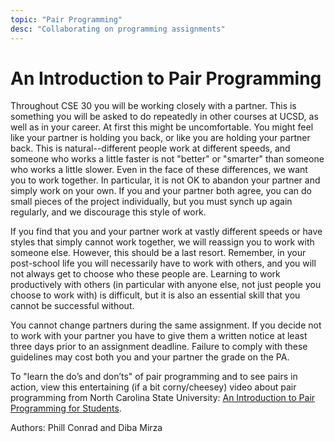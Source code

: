 ```yaml
---
topic: "Pair Programming"
desc: "Collaborating on programming assignments"
---
```


# An Introduction to Pair Programming 

Throughout CSE 30 you will be working closely with a partner.  This is something you will be asked to do repeatedly in other courses at UCSD, as well as in your career.  At first this might be uncomfortable.  You might feel like your partner is holding you back, or like you are holding your partner back.  This is natural--different people work at different speeds, and someone who works a little faster is not "better" or "smarter" than someone who works a little slower.   Even in the face of these differences, we want you to work together.   In particular, it is not OK to abandon your partner and simply work on your own.  If you and your partner both agree, you can do small pieces of the project individually, but you must synch up again regularly, and we discourage this style of work.

If you find that you and your partner work at vastly different speeds or have styles that simply cannot work together, we will reassign you to work with someone else.  However, this should be a last resort.  Remember, in your post-school life you will necessarily have to work with others, and you will not always get to choose who these people are.  Learning to work productively with others (in particular with anyone else, not just people you choose to work with) is difficult, but it is also an essential skill that you cannot be successful without.  

You cannot change partners during the same assignment. If you decide not to work with your partner you have to give them a written notice at least three days prior to an assignment deadline. Failure to comply with these guidelines may cost both you and your partner the grade on the PA.


To "learn the do’s and don’ts" of pair programming and to see pairs in action, view this entertaining (if a bit corny/cheesey) video about pair programming from North Carolina State University: [An Introduction to Pair Programming for Students](https://www.youtube.com/watch?v=rG_U12uqRhE).

Authors: Phill Conrad and Diba Mirza
